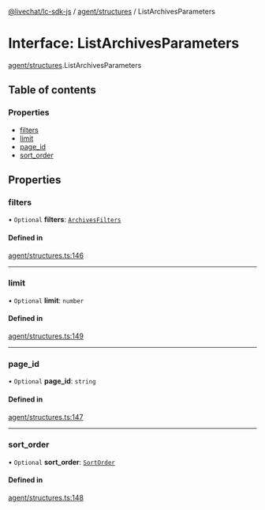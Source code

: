 [@livechat/lc-sdk-js](../README.md) / [agent/structures](../modules/agent_structures.md) / ListArchivesParameters

# Interface: ListArchivesParameters

[agent/structures](../modules/agent_structures.md).ListArchivesParameters

## Table of contents

### Properties

- [filters](agent_structures.ListArchivesParameters.md#filters)
- [limit](agent_structures.ListArchivesParameters.md#limit)
- [page\_id](agent_structures.ListArchivesParameters.md#page_id)
- [sort\_order](agent_structures.ListArchivesParameters.md#sort_order)

## Properties

### filters

• `Optional` **filters**: [`ArchivesFilters`](agent_structures.ArchivesFilters.md)

#### Defined in

[agent/structures.ts:146](https://github.com/livechat/lc-sdk-js/blob/4da1eb6/src/agent/structures.ts#L146)

___

### limit

• `Optional` **limit**: `number`

#### Defined in

[agent/structures.ts:149](https://github.com/livechat/lc-sdk-js/blob/4da1eb6/src/agent/structures.ts#L149)

___

### page\_id

• `Optional` **page\_id**: `string`

#### Defined in

[agent/structures.ts:147](https://github.com/livechat/lc-sdk-js/blob/4da1eb6/src/agent/structures.ts#L147)

___

### sort\_order

• `Optional` **sort\_order**: [`SortOrder`](../enums/objects.SortOrder.md)

#### Defined in

[agent/structures.ts:148](https://github.com/livechat/lc-sdk-js/blob/4da1eb6/src/agent/structures.ts#L148)
